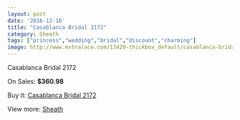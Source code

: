 ```yaml
---
layout: post
date: '2016-12-16'
title: "Casablanca Bridal 2172"
category: Sheath
tags: ["princess","wedding","bridal","discount","charming"]
image: http://www.extralace.com/13420-thickbox_default/casablanca-bridal-2172.jpg
---
```

Casablanca Bridal 2172

On Sales: **$360.98**
<a href="https://www.extralace.com/sheath/6337-casablanca-bridal-2172.html"><amp-img layout="responsive" width="600" height="600" src="//www.extralace.com/13420-thickbox_default/casablanca-bridal-2172.jpg" alt="Casablanca Bridal 2172 0" /></a>

Buy it: [Casablanca Bridal 2172](https://www.extralace.com/sheath/6337-casablanca-bridal-2172.html "Casablanca Bridal 2172")

View more: [Sheath](https://www.extralace.com/7-sheath "Sheath")